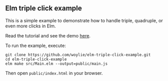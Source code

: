 ## Elm triple click example

This is a simple example to demonstrate how to handle triple, quadruple, or even
more clicks in Elm.

Read the tutorial and see the demo [here](https://www.mathiaspolligkeit.com/dev/handling-single-double-triple-quadruple-clicks-elm/).

To run the example, execute:

```
git clone https://github.com/woylie/elm-triple-click-example.git
cd elm-triple-click-example
elm make src/Main.elm --output=public/main.js
```

Then open `public/index.html` in your browser.
